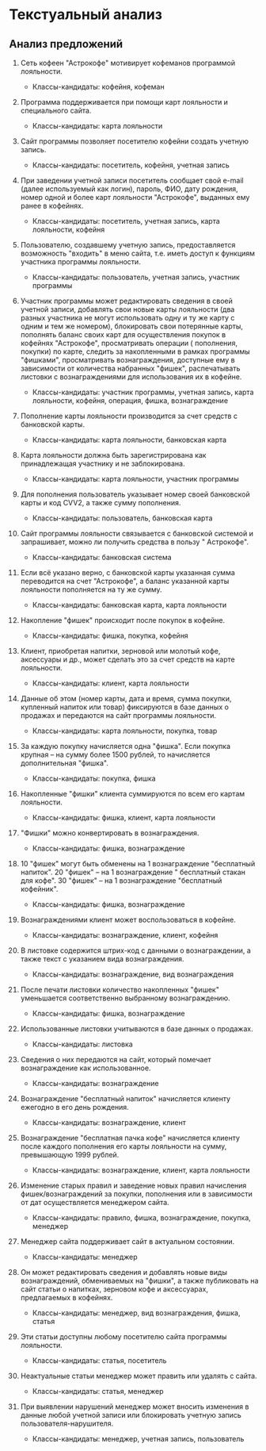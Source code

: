 # Текстуальный анализ

## Анализ предложений

1. Сеть кофеен "Астрокофе" мотивирует кофеманов программой лояльности.
    - Классы-кандидаты: кофейня, кофеман

2. Программа поддерживается при помощи карт лояльности и специального сайта.
    - Классы-кандидаты: карта лояльности

3. Сайт программы позволяет посетителю кофейни создать учетную запись.
    - Классы-кандидаты: посетитель, кофейня, учетная запись

4. При заведении учетной записи посетитель сообщает свой e-mail (далее используемый как логин), пароль, ФИО, дату
   рождения, номер одной и более карт лояльности "Астрокофе", выданных ему ранее в кофейнях.
    - Классы-кандидаты: посетитель, учетная запись, карта лояльности, кофейня

5. Пользователю, создавшему учетную запись, предоставляется возможность "входить" в меню сайта, т.е. иметь доступ к
   функциям участника программы лояльности.
    - Классы-кандидаты: пользователь, учетная запись, участник программы

6. Участник программы может редактировать сведения в своей учетной записи, добавлять свои новые карты лояльности (два
   разных участника не могут использовать одну и ту же карту с одним и тем же номером), блокировать свои потерянные
   карты, пополнять баланс своих карт для осуществления покупок в кофейнях "Астрокофе", просматривать операции (
   пополнения, покупки) по карте, следить за накопленными в рамках программы "фишками", просматривать вознаграждения,
   доступные ему в зависимости от количества набранных "фишек", распечатывать листовки с вознаграждениями для
   использования их в кофейне.
    - Классы-кандидаты: участник программы, учетная запись, карта лояльности, кофейня, операция, фишка, вознаграждение

7. Пополнение карты лояльности производится за счет средств с банковской карты.
    - Классы-кандидаты: карта лояльности, банковская карта

8. Карта лояльности должна быть зарегистрирована как принадлежащая участнику и не заблокирована.
    - Классы-кандидаты: карта лояльности, участник программы

9. Для пополнения пользователь указывает номер своей банковской карты и код CVV2, а также сумму пополнения.
    - Классы-кандидаты: пользователь, банковская карта

10. Сайт программы лояльности связывается с банковской системой и запрашивает, можно ли получить средства в пользу "
    Астрокофе".
    - Классы-кандидаты: банковская система

11. Если всё указано верно, с банковской карты указанная сумма переводится на счет "Астрокофе", а баланс указанной карты
    лояльности пополняется на ту же сумму.
    - Классы-кандидаты: банковская карта, карта лояльности

12. Накопление "фишек" происходит после покупок в кофейне.
    - Классы-кандидаты: фишка, покупка, кофейня

13. Клиент, приобретая напитки, зерновой или молотый кофе, аксессуары и др., может сделать это за счет средств на карте
    лояльности.
    - Классы-кандидаты: клиент, карта лояльности

14. Данные об этом (номер карты, дата и время, сумма покупки, купленный напиток или товар) фиксируются в базе данных о
    продажах и передаются на сайт программы лояльности.
    - Классы-кандидаты: карта лояльности, покупка, товар

15. За каждую покупку начисляется одна "фишка". Если покупка крупная – на сумму более 1500 рублей, то начисляется
    дополнительная "фишка".
    - Классы-кандидаты: покупка, фишка

16. Накопленные "фишки" клиента суммируются по всем его картам лояльности.
    - Классы-кандидаты: фишка, клиент, карта лояльности

17. "Фишки" можно конвертировать в вознаграждения.
    - Классы-кандидаты: фишка, вознаграждение

18. 10 "фишек" могут быть обменены на 1 вознаграждение "бесплатный напиток". 20 "фишек" – на 1 вознаграждение "
    бесплатный стакан для кофе". 30 "фишек" – на 1 вознаграждение "бесплатный кофейник".
    - Классы-кандидаты: фишка, вознаграждение

19. Вознаграждениями клиент может воспользоваться в кофейне.
    - Классы-кандидаты: вознаграждение, клиент, кофейня

20. В листовке содержится штрих-код с данными о вознаграждении, а также текст с указанием вида вознаграждения.
    - Классы-кандидаты: вознаграждение, вид вознаграждения

21. После печати листовки количество накопленных "фишек" уменьшается соответственно выбранному вознаграждению.
    - Классы-кандидаты: фишка, вознаграждение

22. Использованные листовки учитываются в базе данных о продажах.
    - Классы-кандидаты: листовка

23. Сведения о них передаются на сайт, который помечает вознаграждение как использованное.
    - Классы-кандидаты: вознаграждение

24. Вознаграждение "бесплатный напиток" начисляется клиенту ежегодно в его день рождения.
    - Классы-кандидаты: вознаграждение, клиент

25. Вознаграждение "бесплатная пачка кофе" начисляется клиенту после каждого пополнения его карты лояльности на сумму,
    превышающую 1999 рублей.
    - Классы-кандидаты: вознаграждение, клиент, карта лояльности

26. Изменение старых правил и заведение новых правил начисления фишек/вознаграждений за покупки, пополнения или в
    зависимости от дат осуществляется менеджером сайта.
    - Классы-кандидаты: правило, фишка, вознаграждение, покупка, менеджер

27. Менеджер сайта поддерживает сайт в актуальном состоянии.
    - Классы-кандидаты: менеджер

28. Он может редактировать сведения и добавлять новые виды вознаграждений, обмениваемых на "фишки", а также публиковать
    на сайт статьи о напитках, зерновом кофе и аксессуарах, предлагаемых в кофейнях.
    - Классы-кандидаты: менеджер, вид вознаграждения, фишка, статья

29. Эти статьи доступны любому посетителю сайта программы лояльности.
    - Классы-кандидаты: статья, посетитель

30. Неактуальные статьи менеджер может править или удалять с сайта.
    - Классы-кандидаты: статья, менеджер

31. При выявлении нарушений менеджер может вносить изменения в данные любой учетной записи или блокировать учетную
    запись пользователя-нарушителя.
    - Классы-кандидаты: менеджер, учетная запись, пользователь 